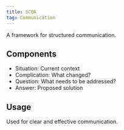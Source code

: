 ```yaml
---
title: SCQA
tag: Communication
---
```


A framework for structured communication.

## Components

- Situation: Current context
- Complication: What changed?
- Question: What needs to be addressed?
- Answer: Proposed solution

## Usage

Used for clear and effective communication.
